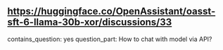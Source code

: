 ## https://huggingface.co/OpenAssistant/oasst-sft-6-llama-30b-xor/discussions/33

contains_question: yes
question_part: How to chat with model via API?